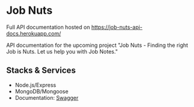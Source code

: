 # Job Nuts

Full API documentation hosted on https://job-nuts-api-docs.herokuapp.com/

API documentation for the upcoming project "Job Nuts - Finding the right Job is Nuts. Let us help you with Job Notes."

## Stacks & Services

- Node.js/Express
- MongoDB/Mongoose
- Documentation: [Swagger](https://swagger.io/)
